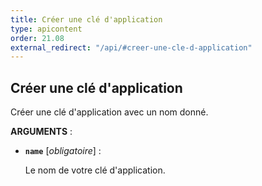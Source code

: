 ```yaml
---
title: Créer une clé d'application
type: apicontent
order: 21.08
external_redirect: "/api/#creer-une-cle-d-application"
---
```


## Créer une clé d'application

Créer une clé d'application avec un nom donné.

**ARGUMENTS** :

* **`name`** [*obligatoire*] :

    Le nom de votre clé d'application.
